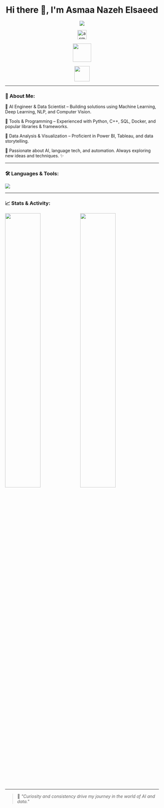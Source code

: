 <h1 align="center">Hi there 👋, I'm Asmaa Nazeh Elsaeed</h1>

<p align="center">
  <a href="https://github.com/asmaanazeh">
    <img src="https://readme-typing-svg.herokuapp.com/?lines=AI+Engineer+%7C+Data+Scientist;ML%20%7C%20DL%20%7C%20NLP%20%7C%20CV;Python%20%7C%20C++%20%7C%20SQL%20%7C%20Docker;Power+BI%20%7C%20Tableau;Always+learning+new+things&center=true&width=500&height=50" />
  </a>
</p>

<p align="center">
  <img src="https://komarev.com/ghpvc/?username=asmaanazeh&label=Profile%20views&color=blueviolet&style=flat" alt="asmaanazeh" height="30"/>
</p>

<p align="center">
  <a href="https://www.linkedin.com/in/asmaa-nazeh">
    <img src="https://user-images.githubusercontent.com/88904952/234979284-68c11d7f-1acc-4f0c-ac78-044e1037d7b0.png" height="60"/>
  </a>
</p>

<p align="center">
  <a href="https://www.kaggle.com/asmaanazeh">
    <img src="https://www.kaggle.com/static/images/site-logo.svg" height="50"/>
  </a>
</p>

---

<h3 align="left">💎 About Me:</h3>
<p align="left">🔹 AI Engineer & Data Scientist – Building solutions using Machine Learning, Deep Learning, NLP, and Computer Vision.</p>
<p align="left">🔹 Tools & Programming – Experienced with Python, C++, SQL, Docker, and popular libraries & frameworks.</p>
<p align="left">🔹 Data Analysis & Visualization – Proficient in Power BI, Tableau, and data storytelling.</p>
<p align="left">🔹 Passionate about AI, language tech, and automation. Always exploring new ideas and techniques. ✨</p>

---

<h3 align="left">🛠️ Languages & Tools:</h3>
<p align="left">
  <img src="https://skillicons.dev/icons?i=python,cpp,sql,docker,jupyter,pandas,numpy,pytorch,tensorflow,huggingface,opencv,fastapi,github,vscode,linux,powerbi,tableau" />
</p>

---

<h3 align="left">📈 Stats & Activity:</h3>
<p align="left">
  <img width="48%" src="https://github-readme-stats.vercel.app/api?username=asmaanazeh&show_icons=true&theme=radical" />
  <img width="48%" src="https://github-readme-stats.vercel.app/api/top-langs/?username=asmaanazeh&layout=compact&theme=radical" />
</p>

---

> 🌱 *"Curiosity and consistency drive my journey in the world of AI and data."*

